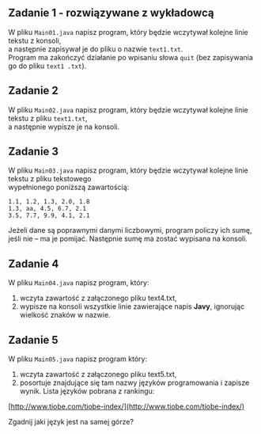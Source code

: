 ## Zadanie 1 - rozwiązywane z wykładowcą

W pliku `Main01.java` napisz program, który będzie wczytywał kolejne linie tekstu z konsoli,  
a następnie zapisywał je do pliku o nazwie `text1.txt`.  
Program ma zakończyć działanie po wpisaniu słowa `quit` (bez zapisywania go do pliku `text1 .txt`).


## Zadanie 2

W pliku `Main02.java` napisz program, który będzie wczytywał kolejne linie tekstu z pliku `text1.txt`,  
a następnie wypisze je na konsoli.


## Zadanie 3

W pliku `Main03.java` napisz program, który będzie wczytywał kolejne linie tekstu z pliku tekstowego  
wypełnionego poniższą zawartością:

````
1.1, 1.2, 1.3, 2.0, 1.8
1.3, aa, 4.5, 6.7, 2.1
3.5, 7.7, 9.9, 4.1, 2.1
````

Jeżeli dane są poprawnymi danymi liczbowymi, program policzy ich sumę, jeśli nie – ma je pomijać.
Następnie sumę ma zostać wypisana na konsoli.


## Zadanie 4

W pliku `Main04.java` napisz program, który:

1. wczyta zawartość z załączonego pliku text4.txt,  
2. wypisze na konsoli wszystkie linie zawierające napis **Javy**, ignorując wielkość znaków w nazwie.


## Zadanie 5

W pliku `Main05.java` napisz program który:

1. wczyta zawartość z załączonego pliku text5.txt,  
2. posortuje znajdujące się tam nazwy języków programowania i zapisze wynik.
Lista języków pobrana z rankingu: 

[http://www.tiobe.com/tiobe-index/](http://www.tiobe.com/tiobe-index/)

Zgadnij jaki język jest na samej górze?

